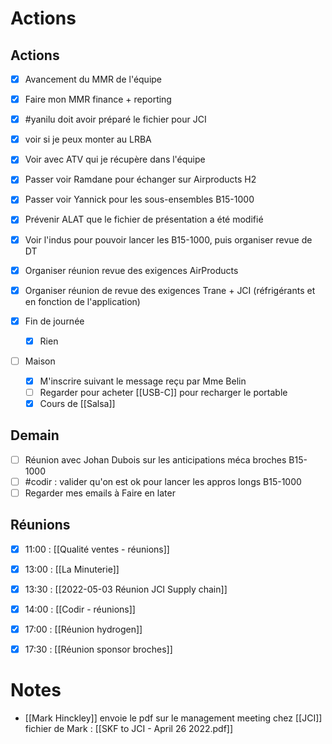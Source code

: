 # Actions


## Actions
- [x] Avancement du MMR de l'équipe
- [x] Faire mon MMR finance + reporting
- [x] #yanilu doit avoir préparé le fichier pour JCI
- [x] voir si je peux monter au LRBA
- [x] Voir avec ATV qui je récupère dans l'équipe
- [x] Passer voir Ramdane pour échanger sur Airproducts H2
- [x] Passer voir Yannick pour les sous-ensembles B15-1000
- [x] Prévenir ALAT que le fichier de présentation a été modifié
- [x] Voir l'indus pour pouvoir lancer les B15-1000, puis organiser revue de DT
- [x] Organiser réunion revue des exigences AirProducts
- [x] Organiser réunion de revue des exigences Trane + JCI (réfrigérants et en fonction de l'application)


- [x] Fin de journée
	- [x] Rien
- [ ] Maison
	- [x] M'inscrire suivant le message reçu par Mme Belin
	- [ ] Regarder pour acheter [[USB-C]] pour recharger le portable
	- [x] Cours de [[Salsa]]

## Demain
- [ ] Réunion avec Johan Dubois sur les anticipations méca broches B15-1000
- [ ] #codir : valider qu'on est ok pour lancer les appros longs B15-1000
- [ ] Regarder mes emails à Faire en later

## Réunions
- [x] 11:00 : [[Qualité ventes - réunions]]
- [x] 13:00 : [[La Minuterie]]
- [x] 13:30 : [[2022-05-03 Réunion JCI Supply chain]]
- [x] 14:00 : [[Codir - réunions]]
- [x] 17:00 : [[Réunion hydrogen]]
- [x] 17:30 : [[Réunion sponsor broches]]


# Notes
- [[Mark Hinckley]] envoie le pdf sur le management meeting chez [[JCI]]
	fichier de Mark : [[SKF to JCI - April 26 2022.pdf]]